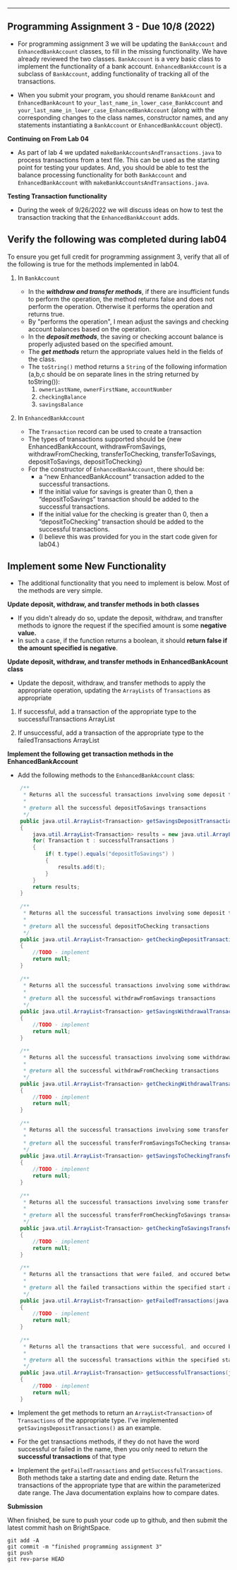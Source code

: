 -----------------------------------
Programming Assignment 3 - Due 10/8 (2022)
-----------------------------------

- For programming assignment 3 we will be updating the `BankAccount` and
`EnhancedBankAccount` classes, to fill in the missing functionality. We have already reviewed the two classes. `BankAccount` is a very basic class to implement the functionality of a bank account. `EnhancedBankAccount` is a subclass of `BankAccount`, adding functionality of tracking all of the transactions. 

- When you submit your program, you should rename `BankAcount` and `EnhancedBankAcount` to `your_last_name_in_lower_case_BankAccount` and
`your_last_name_in_lower_case_EnhancedBankAccount` (along with the corresponding changes to the class names, constructor names, and any statements instantiating a `BankAccount` or `EnhancedBankAccount` object).

**Continuing on From Lab 04**

- As part of lab 4 we updated `makeBankAccountsAndTransactions.java` to process transactions from a text file. This can be used as the starting point for testing your updates. And, you should be able to test the balance processing functionality for both `BankAccount` and `EnhancedBankAccount` with `makeBankAccountsAndTransactions.java`. 

**Testing Transaction functionality**

- During the week of 9/26/2022 we will discuss ideas on how to test the transaction tracking that the `EnhancedBankAccount` adds.

## Verify the following was completed during lab04

To ensure you get full credit for programming assignment 3, verify that all of the following is true for 
the methods implemented in lab04.

1. In `BankAccount`
	- In the ***withdraw and transfer methods***, if there are insufficient funds to perform the operation, the method returns false and does not perform the operation. Otherwise it performs the operation and returns true.
	- By "performs the operation", I mean adjust the savings and checking account balances based on the operation.
	- In the ***deposit methods***, the saving or checking account balance is properly adjusted based on the specified amount.
	- The ***get methods*** return the appropriate values held in the fields of the class.
	- The `toString()` method returns a `String` of the following information (a,b,c should be on separate lines in the string returned by toString()):
		1. `ownerLastName`, `ownerFirstName`, `accountNumber`
		2. `checkingBalance`
		3. `savingsBalance`

2. In `EnhancedBankAccount`
	- The `Transaction` record can be used to create a transaction
	- The types of transactions supported should be {new EnhancedBankAccount, withdrawFromSavings, withdrawFromChecking, transferToChecking, transferToSavings, depositToSavings, depositToChecking}
	- For the constructor of `EnhancedBankAccount`, there should be:
		- a “new EnhancedBankAccount” transaction added to the successful transactions. 
		- If the initial value for savings is greater than 0, then a “depositToSavings” transaction should be added to the successful transactions. 
		- If the initial value for the checking is greater than 0, then a “depositToChecking” transaction should be added to the successful transactions.
		- (I believe this was provided for you in the start code given for lab04.)

## Implement some New Functionality

- The additional functionality that you need to implement is below. Most of the methods are very simple.

**Update deposit, withdraw, and transfer methods in both classes**

- If you didn't already do so, update the deposit, withdraw, and transfter methods to ignore the request if the specified amount is some **negative value.**
- In such a case, if the function returns a boolean, it should **return false if the amount specified is negative**. 

**Update deposit, withdraw, and transfer methods in EnhancedBankAcount class**

- Update the deposit, withdraw, and transfer methods to apply the appropriate
operation, updating the `ArrayLists` of `Transactions` as appropriate
1. If successful, add a transaction of the appropriate type to the
successfulTransactions ArrayList<Transaction>

2. If unsuccessful, add a transaction of the appropriate type to the
failedTransactions ArrayList<Transaction>

**Implement the following get transaction methods in the EnhancedBankAccount**

- Add the following methods to the `EnhancedBankAccount` class:

```java
    /**
	 * Returns all the successful transactions involving some deposit to savings.
	 * 
	 * @return all the successful depositToSavings transactions
	 */ 
	public java.util.ArrayList<Transaction> getSavingsDepositTransactions()
	{
		java.util.ArrayList<Transaction> results = new java.util.ArrayList<>();
		for( Transaction t : successfulTransactions )
		{
			if( t.type().equals("depositToSavings") )
			{
				results.add(t);
			}
		}
		return results;
	}
	
	/**
	 * Returns all the successful transactions involving some deposit to checking.
	 * 
	 * @return all the successful depositToChecking transactions
	 */ 
	public java.util.ArrayList<Transaction> getCheckingDepositTransactions()
	{
		//TODO - implement
		return null;
	}
	
	/**
	 * Returns all the successful transactions involving some withdrawal from savings.
	 * 
	 * @return all the successful withdrawFromSavings transactions
	 */ 
	public java.util.ArrayList<Transaction> getSavingsWithdrawalTransactions()
	{
		//TODO - implement
		return null;
	}
	
	/**
	 * Returns all the successful transactions involving some withdrawal from checking.
	 * 
	 * @return all the successful withdrawFromChecking transactions
	 */
	public java.util.ArrayList<Transaction> getCheckingWithdrawalTransactions()
	{
		//TODO - implement
		return null;
	}
	
	/**
	 * Returns all the successful transactions involving some transfer from savings to checking.
	 * 
	 * @return all the successful transferFromSavingsToChecking transactions
	 */
	public java.util.ArrayList<Transaction> getSavingsToCheckingTransferTransactions()
	{
		//TODO - implement
		return null;
	}
	
	/**
	 * Returns all the successful transactions involving some transfer from checking to savings.
	 * 
	 * @return all the successful transferFromCheckingToSavings transactions
	 */
	public java.util.ArrayList<Transaction> getCheckingToSavingsTransferTransactions()
	{
		//TODO - implement
		return null;
	}
	
	/**
	 * Returns all the transactions that were failed, and occured between the specified start and end dates.
	 * 
	 * @return all the failed transactions within the specified start and end dates.
	 */ 
	public java.util.ArrayList<Transaction> getFailedTransactions(java.util.Date startDate, java.util.Date endDate)
	{
		//TODO - implement
		return null;
	}
	
	/**
	 * Returns all the transactions that were successful, and occured between the specified start and end dates.
	 * 
	 * @return all the successful transactions within the specified start and end dates.
	 */ 
	public java.util.ArrayList<Transaction> getSuccessfulTransactions(java.util.Date startDate, java.util.Date endDate)
	{
		//TODO - implement
		return null;
	}
```

- Implement the get methods to return an `ArrayList<Transaction>` of `Transactions` of the appropriate type. I've implemented `getSavingsDepositTransactions()` as an example.

- For the get transactions methods, if they do not have the word successful or
failed in the name, then you only need to return the **successful transactions** of that type

- Implement the `getFailedTransactions` and `getSuccessfulTransactions`. Both methods take a starting date and ending date. Return the transactions of the appropriate type that are within the parameterized date range. The Java documentation explains how to compare dates.

**Submission**

When finished, be sure to push your code up to github, and then submit the latest commit hash on BrightSpace.

```
git add -A
git commit -m "finished programming assignment 3"
git push
git rev-parse HEAD
```
